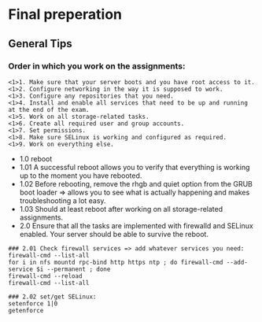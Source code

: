 # Final preperation
## General Tips
### Order in which you work on the assignments: 

```
<1>1. Make sure that your server boots and you have root access to it.
<1>2. Configure networking in the way it is supposed to work.
<1>3. Configure any repositories that you need.
<1>4. Install and enable all services that need to be up and running at the end of the exam.
<1>5. Work on all storage-related tasks.
<1>6. Create all required user and group accounts.
<1>7. Set permissions.
<1>8. Make sure SELinux is working and configured as required.
<1>9. Work on everything else.
```

- 1.0 reboot
- 1.01 A successful reboot allows you to verify that everything is working up to the moment you have rebooted.
- 1.02 Before rebooting, remove the rhgb and quiet option from the GRUB boot loader => allows you to see what is actually happening and makes troubleshooting a lot easy.
- 1.03 Should at least reboot after working on all storage-related assignments.
- 2.0 Ensure that all the tasks are implemented with firewalld and SELinux enabled. Your server should be able to survive the reboot.
```
### 2.01 Check firewall services => add whatever services you need: 
firewall-cmd --list-all
for i in nfs mountd rpc-bind http https ntp ; do firewall-cmd --add-service $i --permanent ; done
firewall-cmd --reload 
firewall-cmd --list-all
```

```
### 2.02 set/get SELinux:
setenforce 1|0
getenforce
```

